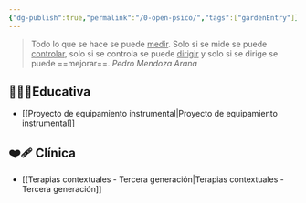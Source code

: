 ```yaml
---
{"dg-publish":true,"permalink":"/0-open-psico/","tags":["gardenEntry"]}
---
```



> Todo lo que se hace se puede <u>medir</u>. Solo si se mide se puede <u>controlar</u>, solo si se controla se puede <u>dirigir</u> y solo si se dirige se puede ==mejorar==.
> *Pedro Mendoza Arana*


## 👩🏽‍🎓Educativa
- [[Proyecto de equipamiento instrumental\|Proyecto de equipamiento instrumental]]

## ❤️‍🩹 Clínica
- [[Terapias contextuales - Tercera generación\|Terapias contextuales - Tercera generación]]